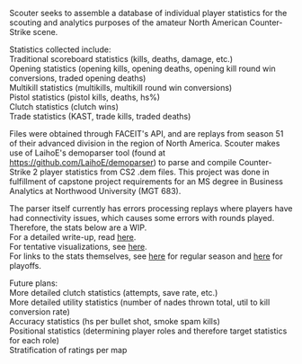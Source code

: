 Scouter seeks to assemble a database of individual player statistics for the scouting and analytics purposes of the amateur North American Counter-Strike scene. <br/>

Statistics collected include: <br/>
Traditional scoreboard statistics (kills, deaths, damage, etc.) <br/>
Opening statistics (opening kills, opening deaths, opening kill round win conversions, traded opening deaths) <br/>
Multikill statistics (multikills, multikill round win conversions) <br/>
Pistol statistics (pistol kills, deaths, hs%) <br/>
Clutch statistics (clutch wins) <br/>
Trade statistics (KAST, trade kills, traded deaths) <br/>


Files were obtained through FACEIT's API, and are replays from season 51 of their advanced division in the region of North America. 
Scouter makes use of LaihoE's demoparser tool (found at https://github.com/LaihoE/demoparser) to parse and compile Counter-Strike 2 player statistics from CS2 .dem files. 
This project was done in fulfillment of capstone project requirements for an MS degree in Business Analytics at Northwood University (MGT 683). <br/>

The parser itself currently has errors processing replays where players have had connectivity issues, which causes some errors with rounds played. Therefore, the stats below are a WIP. <br/>
For a detailed write-up, read [here](https://drive.google.com/file/d/1ToyujwOU4a1vT85PSfO8bE3BSYIg8DAo/view?usp=sharing). <br/>
For tentative visualizations, see [here](https://public.tableau.com/app/profile/benjamin.mauldin/viz/PlayoffStats_17342277879400/Aggression). <br/>
For links to the stats themselves, see [here](https://docs.google.com/spreadsheets/d/14VX9sPJ73NpPNvmdsaxyJrjUthXKz7p-TGmh6vEIOxs/edit?gid=908267265#gid=908267265) for regular season and [here](https://docs.google.com/spreadsheets/d/1AIXK8a1fjrWflYPCML3fzShTOimCZ4MbEYmTgOKh5CA/edit?gid=444461729#gid=444461729) for playoffs.


Future plans: <br/>
More detailed clutch statistics (attempts, save rate, etc.) <br/>
More detailed utility statistics (number of nades thrown total, util to kill conversion rate) <br/>
Accuracy statistics (hs per bullet shot, smoke spam kills) <br/>
Positional statistics (determining player roles and therefore target statistics for each role) <br/>
Stratification of ratings per map <br/>

